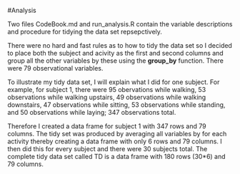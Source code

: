 #Analysis

Two files CodeBook.md and run_analysis.R contain the variable descriptions and procedure for tidying the data set repsepctively.

There were no hard and fast rules as to how to tidy the data set so I decided to place both the subject and acivity as the first and second columns and group all the other variables by these using the **group_by** function. There were 79 observational variables. 

To illustrate my tidy data set, I will explain what I did for one subject. 
For example, for subject 1, there were 95 obervations while walking, 53 observations while walking upstairs, 49 observations while walking downstairs, 47 observations while sitting, 53 observations while standing, and 50 observations while laying; 347 observations total. 

Therefore I created a data frame for subject 1 with 347 rows and 79 columns. The tidy set was produced by averaging all variables by for each activity thereby creating a data frame with only 6 rows and 79 columns. I then did this for every subject and there were 30 subjects total. The complete tidy data set called TD is a data frame with 180 rows (30\*6) and 79 columns.  
